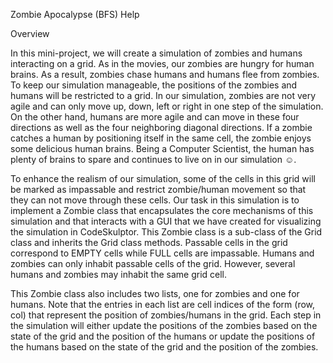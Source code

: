 Zombie Apocalypse (BFS) Help

Overview

In this mini-project, we will create a simulation of zombies and humans interacting on a grid. As in the movies, our
zombies are hungry for human brains. As a result, zombies chase humans and humans flee from zombies. To keep our
simulation manageable, the positions of the zombies and humans will be restricted to a grid. In our simulation,
zombies are not very agile and can only move up, down, left or right in one step of the simulation. On the other
hand, humans are more agile and can move in these four directions as well as the four neighboring diagonal directions.
If a zombie catches a human by positioning itself in the same cell, the zombie enjoys some delicious human brains.
Being a Computer Scientist, the human has plenty of brains to spare and continues to live on in our simulation ☺.

To enhance the realism of our simulation, some of the cells in this grid will be marked as impassable and restrict
zombie/human movement so that they can not move through these cells. Our task in this simulation is to implement
a Zombie class that encapsulates the core mechanisms of this simulation and that interacts with a GUI that we have
created for visualizing the simulation in CodeSkulptor. This Zombie class is a sub-class of the Grid class and inherits
the Grid class methods. Passable cells in the grid correspond to EMPTY cells while FULL cells are impassable. Humans and
zombies can only inhabit passable cells of the grid. However, several humans and zombies may inhabit the same grid cell.

This Zombie class also includes two lists, one for zombies and one for humans. Note that the entries in each list are
cell indices of the form (row, col) that represent the position of zombies/humans in the grid. Each step in the
simulation will either update the positions of the zombies based on the state of the grid and the position of the humans
or update the positions of the humans based on the state of the grid and the position of the zombies.
